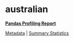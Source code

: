 # australian

[**Pandas Profiling Report**](../docs_sources/profile/australian.html)

[Metadata](metadata.yaml) | [Summary Statistics](summary_stats.csv)

